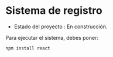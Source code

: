 <h1>Sistema de registro</h1>

- Estado del proyecto : En construcción.

Para ejecutar el sistema, debes poner:

`npm install react`
